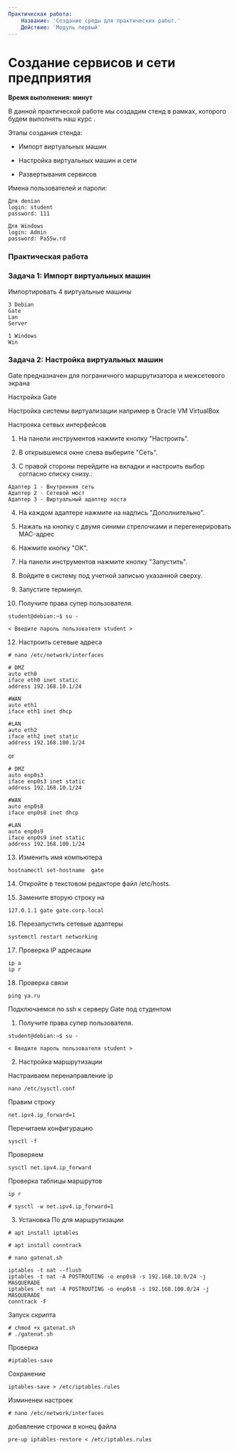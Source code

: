 ```yaml
---
Практическая работа:
    Название: 'Создание среды для практических работ.'
    Действие: 'Модуль первый'
---
```

# **Создание сервисов и сети предприятия**
**Время выполнения:  минут**

В данной практической работе мы создадим стенд в рамках, которого будем выполнять наш курс .

Этапы создания стенда:

- Импорт виртуальных машин

- Настройка виртуальных машин и сети

- Развертывания сервисов

Имена пользователей и пароли:
```
Для denian
login: student 
password: 111
```
```
Для Windows
login: Admin 
password: Pa55w.rd
```
### **Практическая работа**

### **Задача 1: Импорт виртуальных машин**
Импортировать 4 виртуальные машины
```
3 Debian
Gate 
Lan
Server
```
```
1 Windows
Win
```

### **Задача 2: Настройка виртуальных машин**

Gate предназначен для пограничного маршрутизатора и межсетевого экрана

Настройка Gate

Настройка системы виртуализации например в Oracle VM VirtualBox

Настрояка сетвых интерфейсов

1. На панели инструментов нажмите кнопку "Настроить".

2. В открывшемся окне слева выберите "Сеть".

3. С правой стороны перейдите на вкладки и настроить выбор согласно списку снизу.:
```
Адаптер 1 - Внутренняя сеть
Адаптер 2 - Сетевой мост 
Адаптер 3 - Виртуальный адаптер хоста 
```
4. На каждом адаптере нажмите на надпись "Дополнительно".

5. Нажать на кнопку с двумя синими стрелочками и перегенерировать MAC-адрес

6. Нажмите кнопку "OK".
   
8. На панели инструментов нажмите кнопку "Запустить".

9. Войдите в систему под учетной записью указанной сверху.

10. Запустите терминул.

11. Получите права супер пользователя.

```
student@debian:~$ su -
```
```
< Введите пароль пользователя student >
```

12. Настроить сетевые адреса
    
```
# nano /etc/network/interfaces
```
```
# DMZ
auto eth0
iface eth0 inet static
address 192.168.10.1/24

#WAN
auto eth1
iface eth1 inet dhcp

#LAN
auto eth2
iface eth2 inet static
address 192.168.100.1/24        
```
or
```
# DMZ
auto enp0s3
iface enp0s3 inet static
address 192.168.10.1/24

#WAN
auto enp0s8
iface enp0s8 inet dhcp

#LAN
auto enp0s9
iface enp0s9 inet static
address 192.168.100.1/24  
```
13. Изменить имя компьютера
```
hostnamectl set-hostname  gate
```
14. Откройте в текстовом редакторе файл /etc/hosts.

15. Замените вторую строку на
```
127.0.1.1 gate gate.corp.local
```

16. Перезапустить сетевые адаптеры
```
systemctl restart networking
```
17. Проверка IP адресации
```
ip a
ip r
```
18. Проверка связи
```
ping ya.ru
```


Подключаемся по ssh к серверу Gate под студентом

1. Получите права супер пользователя.

```
student@debian:~$ su -
```
```
< Введите пароль пользователя student >
```


2. Настройка маршрутизации

Настраиваем перенаправление ip
```
nano /etc/sysctl.conf
```
Правим строку
```
net.ipv4.ip_forward=1
```
Перечитаем конфигурацию
```
sysctl -f
```
Проверяем
```
sysctl net.ipv4.ip_forward
```
Проверка таблицы маршрутов
```
ip r
```

```
# sysctl -w net.ipv4.ip_forward=1
```
3. Установка По для маршрутизации
```
# apt install iptables
```
```
# apt install conntrack
```
```
# nano gatenat.sh
```
```
iptables -t nat --flush
iptables -t nat -A POSTROUTING -o enp0s8 -s 192.168.10.0/24 -j MASQUERADE
iptables -t nat -A POSTROUTING -o enp0s8 -s 192.168.100.0/24 -j MASQUERADE
conntrack -F
```
Запуск скрипта

```
# chmod +x gatenat.sh
# ./gatenat.sh
```
Проверка

```
#iptables-save
```
Сохранение

```
iptables-save > /etc/iptables.rules
```
Изминенеи настроек 
```
# nano /etc/network/interfaces
```
добавление строчки в конец файла
```
pre-up iptables-restore < /etc/iptables.rules 
```

